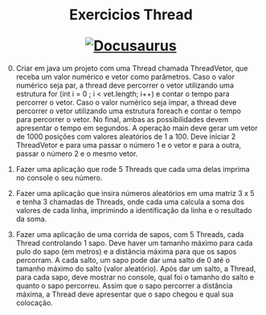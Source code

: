 <h1 align="center">
  <p align="center">Exercicios Thread</p>
  <a href="https://docusaurus.io"><img src="https://docusaurus.io/img/slash-introducing.svg" alt="Docusaurus"></a>
</h1>


0) Criar em java um projeto com uma Thread chamada
ThreadVetor, que receba um valor numérico e vetor como
parâmetros. Caso o valor numérico seja par, a thread deve percorrer
o vetor utilizando uma estrutura for (int i = 0 ; i < vet.length; i++) e
contar o tempo para percorrer o vetor. Caso o valor numérico seja
ímpar, a thread deve percorrer o vetor utilizando uma estrutura
foreach e contar o tempo para percorrer o vetor. No final, ambas as
possibilidades devem apresentar o tempo em segundos.
A operação main deve gerar um vetor de 1000 posições com
valores aleatórios de 1 a 100. Deve iniciar 2 ThreadVetor e para
uma passar o número 1 e o vetor e para a outra, passar o número 2
e o mesmo vetor.

1) Fazer uma aplicação que rode 5 Threads que
cada uma delas imprima no console o seu
número.
2) Fazer uma aplicação que insira números
aleatórios em uma matriz 3 x 5 e tenha 3
chamadas de Threads, onde cada uma calcula a
soma dos valores de cada linha, imprimindo a
identificação da linha e o resultado da soma.

3) Fazer uma aplicação de uma corrida de sapos, com 5
Threads, cada Thread controlando 1 sapo. Deve haver um
tamanho máximo para cada pulo do sapo (em metros) e a
distância máxima para que os sapos percorram. A cada salto,
um sapo pode dar uma salto de 0 até o tamanho máximo do
salto (valor aleatório). Após dar um salto, a Thread, para cada
sapo, deve mostrar no console, qual foi o tamanho do salto e
quanto o sapo percorreu. Assim que o sapo percorrer a
distância máxima, a Thread deve apresentar que o sapo
chegou e qual sua colocação.

